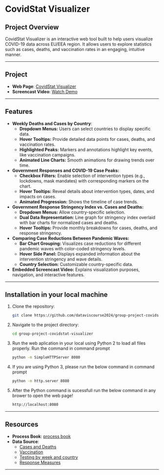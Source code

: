 # CovidStat Visualizer

## Project Overview
CovidStat Visualizer is an interactive web tool built to help users visualize COVID-19 data across EU/EEA region. It allows users to explore statistics such as cases, deaths, and vaccination rates in an engaging, intuitive manner.

---

## Project 

- **Web Page**: [CovidStat Visualizer](https://dataviscourse2024.github.io/group-project-covidstat-visualizer/)
- **Screencast Video**: [Watch Demo](https://www.youtube.com/watch?v=av1WpKiVSVQ)

---

## Features
- **Weekly Deaths and Cases by Country**:
  - **Dropdown Menus:** Users can select countries to display specific data.
  - **Hover Tooltips:** Provide detailed data points for cases, deaths, and vaccination rates.
  - **Highlighted Peaks:** Markers and annotations highlight key events, like vaccination campaigns.
  - **Animated Line Charts:** Smooth animations for drawing trends over time.
- **Government Responses and COVID-19 Case Peaks:**
  - **Checkbox Filters:** Enable selection of intervention types (e.g., lockdowns, mask mandates) with corresponding markers on the chart.
  - **Hover Tooltips:** Reveal details about intervention types, dates, and impacts on cases.
  - **Animated Progression:** Shows the timeline of case trends.
- **Government Response Stringency Index vs. Cases and Deaths:**
  - **Dropdown Menus:** Allow country-specific selection.
  - **Dual Data Representation:** Line graph for stringency index overlaid with bar charts for normalized cases and deaths.
  - **Hover Tooltips:** Provide monthly breakdowns for cases, deaths, and response stringency.
- **Comparing Case Reductions Between Pandemic Waves:**
  - **Bar Chart Grouping:** Visualizes case reductions for different pandemic waves with color-coded stringency levels.
  - **Hover Side Panel:** Displays expanded information about the intervention stringency and wave details.
  - **Country Selection:** Customizable country-specific data.
- **Embedded Screencast Video:** Explains visualization purposes, navigation, and interactive features.

---

## Installation in your local machine

1. Clone the repository:
    ```bash
    git clone https://github.com/dataviscourse2024/group-project-covidstat-visualizer.git

2. Navigate to the project directory:
    ```bash
    cd group-project-covidstat-visualizer

3. Run the web aplication in your local using Python 2 to load all files properly. Run the command in command prompt
    ```bash
    python -m SimpleHTTPServer 8080
4. If you are using Python 3, please run the below command in command prompt
    ```bash
    python -m http.server 8080
5. After the Python command is sucessfull run the below command in any brower to open the web page!
    ```bash
    http://localhost:8080
---

## Resources

- **Process Book**: [process book](https://github.com/dataviscourse2024/group-project-covidstat-visualizer/blob/main/Process%20Book.pdf)
- **Data Source**: 
  - [Cases and Deaths](https://www.ecdc.europa.eu/en/publications-data/data-national-14-day-notification-rate-covid-19)
  - [Vaccination](https://www.ecdc.europa.eu/en/publications-data/data-covid-19-vaccination-eu-eea)
  - [Testing by week and country](https://www.ecdc.europa.eu/en/publications-data/covid-19-testing)
  - [Response Measures](https://www.ecdc.europa.eu/en/publications-data/download-data-response-measures-covid-19)

---
